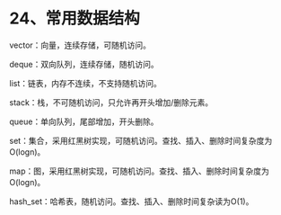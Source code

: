# 24、常用数据结构

vector：向量，连续存储，可随机访问。

deque：双向队列，连续存储，随机访问。

list：链表，内存不连续，不支持随机访问。

stack：栈，不可随机访问，只允许再开头增加/删除元素。

queue：单向队列，尾部增加，开头删除。

set：集合，采用红黑树实现，可随机访问。查找、插入、删除时间复杂度为O(logn)。

map：图，采用红黑树实现，可随机访问。查找、插入、删除时间复杂度为O(logn)。

hash_set：哈希表，随机访问。查找、插入、删除时间复杂读为O(1)。 
